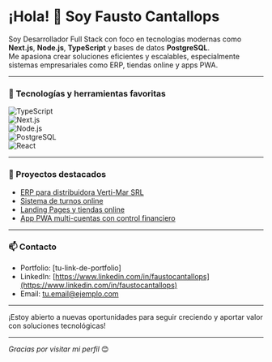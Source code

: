 # ¡Hola! 👋 Soy Fausto Cantallops

Soy Desarrollador Full Stack con foco en tecnologías modernas como **Next.js**, **Node.js**, **TypeScript** y bases de datos **PostgreSQL**.  
Me apasiona crear soluciones eficientes y escalables, especialmente sistemas empresariales como ERP, tiendas online y apps PWA.

---

### 🚀 Tecnologías y herramientas favoritas

![TypeScript](https://img.shields.io/badge/-TypeScript-3178C6?style=flat&logo=typescript&logoColor=white)  
![Next.js](https://img.shields.io/badge/-Next.js-000000?style=flat&logo=next.js&logoColor=white)  
![Node.js](https://img.shields.io/badge/-Node.js-339933?style=flat&logo=node.js&logoColor=white)  
![PostgreSQL](https://img.shields.io/badge/-PostgreSQL-4169E1?style=flat&logo=postgresql&logoColor=white)  
![React](https://img.shields.io/badge/-React-61DAFB?style=flat&logo=react&logoColor=black)  

---

### 📂 Proyectos destacados

- [ERP para distribuidora Verti-Mar SRL](https://github.com/fausc22/erp-vertimar)  
- [Sistema de turnos online](https://github.com/fausc22/sistema-turnos)  
- [Landing Pages y tiendas online](https://github.com/fausc22/landing-vertimar)  
- [App PWA multi-cuentas con control financiero](https://github.com/fausc22/pwa-erp)  

---

### 📫 Contacto

- Portfolio: [tu-link-de-portfolio]  
- LinkedIn: [https://www.linkedin.com/in/faustocantallops](https://www.linkedin.com/in/faustocantallops)  
- Email: tu.email@ejemplo.com  

---

¡Estoy abierto a nuevas oportunidades para seguir creciendo y aportar valor con soluciones tecnológicas!

---

*Gracias por visitar mi perfil* 😊
